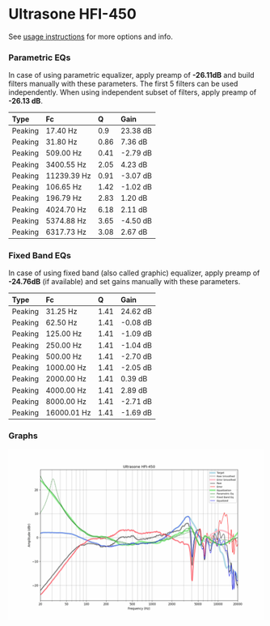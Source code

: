 # Ultrasone HFI-450
See [usage instructions](https://github.com/jaakkopasanen/AutoEq#usage) for more options and info.

### Parametric EQs
In case of using parametric equalizer, apply preamp of **-26.11dB** and build filters manually
with these parameters. The first 5 filters can be used independently.
When using independent subset of filters, apply preamp of **-26.13 dB**.

| Type    | Fc          |    Q | Gain     |
|:--------|:------------|:-----|:---------|
| Peaking | 17.40 Hz    | 0.9  | 23.38 dB |
| Peaking | 31.80 Hz    | 0.86 | 7.36 dB  |
| Peaking | 509.00 Hz   | 0.41 | -2.79 dB |
| Peaking | 3400.55 Hz  | 2.05 | 4.23 dB  |
| Peaking | 11239.39 Hz | 0.91 | -3.07 dB |
| Peaking | 106.65 Hz   | 1.42 | -1.02 dB |
| Peaking | 196.79 Hz   | 2.83 | 1.20 dB  |
| Peaking | 4024.70 Hz  | 6.18 | 2.11 dB  |
| Peaking | 5374.88 Hz  | 3.65 | -4.50 dB |
| Peaking | 6317.73 Hz  | 3.08 | 2.67 dB  |

### Fixed Band EQs
In case of using fixed band (also called graphic) equalizer, apply preamp of **-24.76dB**
(if available) and set gains manually with these parameters.

| Type    | Fc          |    Q | Gain     |
|:--------|:------------|:-----|:---------|
| Peaking | 31.25 Hz    | 1.41 | 24.62 dB |
| Peaking | 62.50 Hz    | 1.41 | -0.08 dB |
| Peaking | 125.00 Hz   | 1.41 | -1.09 dB |
| Peaking | 250.00 Hz   | 1.41 | -1.04 dB |
| Peaking | 500.00 Hz   | 1.41 | -2.70 dB |
| Peaking | 1000.00 Hz  | 1.41 | -2.05 dB |
| Peaking | 2000.00 Hz  | 1.41 | 0.39 dB  |
| Peaking | 4000.00 Hz  | 1.41 | 2.89 dB  |
| Peaking | 8000.00 Hz  | 1.41 | -2.71 dB |
| Peaking | 16000.01 Hz | 1.41 | -1.69 dB |

### Graphs
![](./Ultrasone%20HFI-450.png)